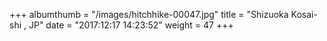 +++
albumthumb = "/images/hitchhike-00047.jpg"
title = "Shizuoka Kosai-shi , JP"
date = "2017:12:17 14:23:52"
weight = 47
+++

